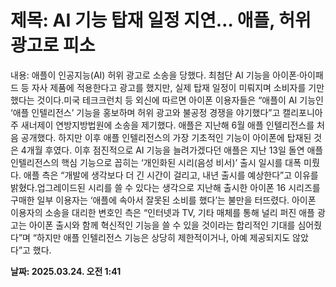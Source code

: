 # **제목: AI 기능 탑재 일정 지연… 애플, 허위 광고로 피소**

  내용: 애플이 인공지능(AI) 허위 광고로 소송을 당했다. 최첨단 AI 기능을 아이폰·아이패드 등 자사 제품에 적용한다고 광고를 했지만, 실제 탑재 일정이 미뤄지며 소비자를 기만했다는 것이다.미국 테크크런치 등 외신에 따르면 아이폰 이용자들은 “애플이 AI 기능인 ‘애플 인텔리전스’ 기능을 홍보하며 허위 광고와 불공정 경쟁을 야기했다”고 캘리포니아주 새너제이 연방지방법원에 소송을 제기했다. 애플은 지난해 6월 애플 인텔리전스를 처음 공개했다. 하지만 이후 애플 인텔리전스의 가장 기초적인 기능이 아이폰에 탑재된 것은 4개월 후였다. 이후 점진적으로 AI 기능을 늘려가겠다던 애플은 지난 13일 돌연 애플 인텔리전스의 핵심 기능으로 꼽히는 ‘개인화된 시리(음성 비서)’ 출시 일시를 대폭 미뤘다. 애플 측은 “개발에 생각보다 더 긴 시간이 걸리고, 내년 출시를 예상한다”고 이유를 밝혔다.업그레이드된 시리를 쓸 수 있다는 생각으로 지난해 출시한 아이폰 16 시리즈를 구매한 일부 이용자는 ‘애플에 속아서 잘못된 소비를 했다’는 불만을 터뜨렸다. 아이폰 이용자의 소송을 대리한 변호인 측은 “인터넷과 TV, 기타 매체를 통해 널리 퍼진 애플 광고는 아이폰 출시와 함께 혁신적인 기능을 쓸 수 있을 것이라는 합리적인 기대를 심어줬다”며 “하지만 애플 인텔리전스 기능은 상당히 제한적이거나, 아예 제공되지도 않았다”고 했다.

  **날짜: 2025.03.24. 오전 1:41**